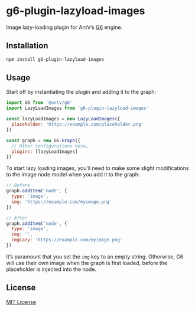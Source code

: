 # g6-plugin-lazyload-images

Image lazy-loading plugin for AntV’s [G6](https://github.com/antvis/G6) engine.

## Installation

```bash
npm install g6-plugin-lazyload-images
```

## Usage

Start off by instantiating the plugin and adding it to the graph:

```js
import G6 from '@antv/g6'
import LazyLoadImages from 'g6-plugin-lazyload-images'

const lazyLoadImages = new LazyLoadImages({
  placeholder: 'https://example.com/placeholder.png'
})

const graph = new G6.Graph({
  // Other configurations here…
  plugins: [lazyLoadImages]
})
```

To start lazy loading images, you’ll need to make some slight modifications to the image node model when you add it to the graph:

```js
// Before
graph.addItem('node', {
  type: 'image',
  img: 'https://example.com/myimage.png'
})

// After
graph.addItem('node', {
  type: 'image',
  img: '',
  imgLazy: 'https://example.com/myimage.png'
})
```

It’s paramount that you set the `img` key to an empty string. Otherwise, G6 will use their own image when the graph is first loaded, before the placeholder is injected into the node.

## License

[MIT License](LICENSE.txt)

